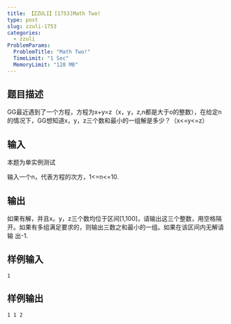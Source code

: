 ```yaml
---
title: 【ZZULI】[1753]Math Two!
type: post
slug: zzuli-1753
categories:
  - zzuli
ProblemParams:
  ProblemTitle: "Math Two!"
  TimeLimit: "1 Sec"
  MemoryLimit: "128 MB"
---
```


## 题目描述

GG最近遇到了一个方程，方程为x+y=z（x，y，z,n都是大于o的整数），在给定n的情况下，GG想知道x，y，z三个数和最小的一组解是多少？（x<=y<=z）

## 输入

本题为单实例测试

输入一个n，代表方程的次方，1<=n<=10.

## 输出

如果有解，并且x。y，z三个数均位于区间[1,100]，请输出这三个整数，用空格隔开。如果有多组满足要求的，则输出三数之和最小的一组。如果在该区间内无解请输
出-1.

## 样例输入

```
1
```

## 样例输出

```
1 1 2
```
